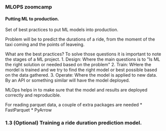### MLOPS zoomcamp
#### Putting ML to production.

Set of best practices to put ML models into production. 

Problem will be to predict the durations of a ride, from the moment of the taxi coming and the points of leaveing.

What are the best practices?
To solve those questions it is important to note the stages of a ML project. 
    1. Design: Where the main questions is to "Is ML the right solution or needed based on the problem"
    2. Train: WHere the mordel is trained and we try to find the right model or best possible based on the data gathered.
    3. Operate: Where the model is applied to new data. By an API or something similar will have the model deployed. 

MLOps helps in to make sure that the model and results are deployed correctly and reproducible. 

For reading parquet data, a couple of extra packages are needed
    * FastParquet
    * PyArrow

### 1.3 (Optional) Training a ride duration prediction model. 
 


